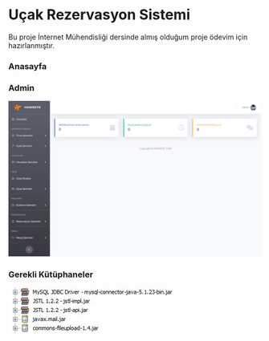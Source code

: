 # Uçak Rezervasyon Sistemi
Bu proje İnternet Mühendisliği dersinde almış olduğum proje ödevim için hazırlanmıştır. 

### Anasayfa

### Admin
![](./README/admin.jpg)

### Gerekli Kütüphaneler
![](./README/kutuphaneler.JPG)
